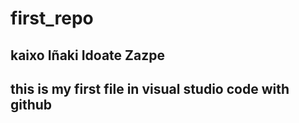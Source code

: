 # first_repo

## kaixo Iñaki Idoate Zazpe

## this is my first file in visual studio code with github
